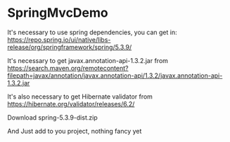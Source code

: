 # SpringMvcDemo

It's necessary to use spring dependencies, you can get in: https://repo.spring.io/ui/native/libs-release/org/springframework/spring/5.3.9/

It's necessary to get javax.annotation-api-1.3.2.jar from https://search.maven.org/remotecontent?filepath=javax/annotation/javax.annotation-api/1.3.2/javax.annotation-api-1.3.2.jar

It's also necessary to get Hibernate validator from https://hibernate.org/validator/releases/6.2/

Download spring-5.3.9-dist.zip

And Just add to you project, nothing fancy yet
